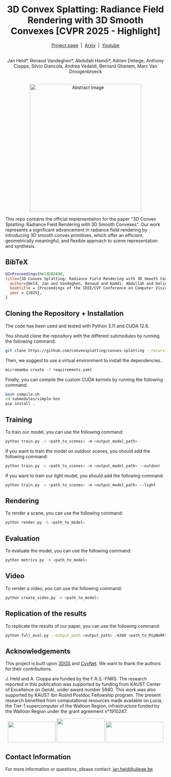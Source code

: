 
<h1 align="center">3D Convex Splatting: Radiance Field Rendering with 3D Smooth Convexes [CVPR 2025 - Highlight] </h1>

<div align="center">
  <a href="https://convexsplatting.github.io/">Project page</a> &nbsp;|&nbsp;
  <a href="https://arxiv.org/abs/2411.14974">Arxiv</a> &nbsp;|&nbsp;
  <a href="https://www.youtube.com/watch?v=5N3OFHH7lbU&t=2s">Youtube</a>
</div>
<br>

<p align="center">
  Jan Held*, Renaud Vandeghen*, Abdullah Hamdi*, Adrien Deliege, Anthony Cioppa, Silvio Giancola, Andrea Vedaldi, Bernard Ghanem, Marc Van Droogenbroeck
</p>

<br>

<div align="center">
  <img src="assets/abstract.png" width="350" height="400" alt="Abstract Image">
</div>

This repo contains the official implementation for the paper "3D Convex Splatting: Radiance Field Rendering with 3D Smooth Convexes". 
Our work represents a significant advancement in radiance field rendering by introducing 3D smooth convex primitives, which offer an efficient, geometrically meaningful, and flexible approach to scene representation and synthesis.


## BibTeX
```bibtex
@InProceedings{held20243d,
title={3D Convex Splatting: Radiance Field Rendering with 3D Smooth Convexes},
  author={Held, Jan and Vandeghen, Renaud and Hamdi, Abdullah and Deliege, Adrien and Cioppa, Anthony and Giancola, Silvio and Vedaldi, Andrea and Ghanem, Bernard and Van Droogenbroeck, Marc},
  booktitle = {Proceedings of the IEEE/CVF Conference on Computer Vision and Pattern Recognition (CVPR)},
  year = {2025},
}
```

## Cloning the Repository + Installation

The code has been used and tested with Python 3.11 and CUDA 12.6.

You should clone the repository with the different submodules by running the following command:

```bash
git clone https://github.com/convexsplatting/convex-splatting --recursive
```

Then, we suggest to use a virtual environment to install the dependencies.

```bash
micromamba create -f requirements.yaml
```

Finally, you can compile the custom CUDA kernels by running the following command:

```bash
bash compile.sh
cd submodules/simple-knn
pip install .
```

## Training
To train our model, you can use the following command:
```bash
python train.py -s <path_to_scenes> -m <output_model_path>
```

If you want to train the model on outdoor scenes, you should add the following command:  
```bash
python train.py -s <path_to_scenes> -m <output_model_path> --outdoor
```

If you want to train our light model, you should add the following command:  
```bash
python train.py -s <path_to_scenes> -m <output_model_path> --light
```

## Rendering
To render a scene, you can use the following command:
```bash
python render.py -m <path_to_model>
```

## Evaluation
To evaluate the model, you can use the following command:
```bash
python metrics.py -m <path_to_model>
```

## Video
To render a video, you can use the following command:
```bash
python create_video.py -m <path_to_model>
```

## Replication of the results
To replicate the results of our paper, you can use the following command:
```bash
python full_eval.py --output_path <output_path> -m360 <path_to_MipNeRF360> -tat <path_to_T&T> -db <path_to_DB>
```


## Acknowledgements

This project is built upon [3DGS](https://github.com/graphdeco-inria/gaussian-splatting) and [CvxNet](https://github.com/tensorflow/graphics/tree/master/tensorflow_graphics/projects/cvxnet). 
We want to thank the authors for their contributions.


J. Held and A. Cioppa are funded by the F.R.S.-FNRS. The research reported in this publication was supported by funding from KAUST Center of Excellence on GenAI, under award number 5940. This work was also supported by KAUST Ibn Rushd Postdoc Fellowship program. The present research benefited from computational resources made available on Lucia, the Tier-1 supercomputer of the Walloon Region, infrastructure funded by the Walloon Region under the grant agreement n°1910247.

<div align="center">
<img src="assets/liege.png" width="150" height="65">
<img src="assets/kaust.png" width="150" height="75">
<img src="assets/oxford.png" width="180" height="65">
</div>

## Contact Information
For more information or questions, please contact: jan.held@uliege.be
